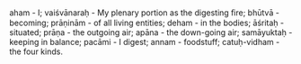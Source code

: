 aham - I; vaiśvānaraḥ - My plenary portion as the digesting ﬁre; bhūtvā - becoming; prāṇinām - of all living entities; deham - in the bodies; āśritaḥ - situated; prāṇa - the outgoing air; apāna - the down-going air; samāyuktaḥ - keeping in balance; pacāmi - I digest; annam - foodstuff; catuḥ-vidham - the four kinds.